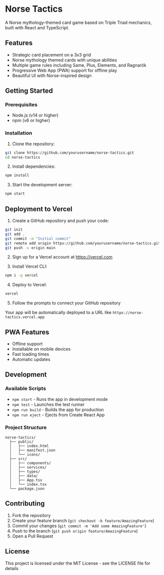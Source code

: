 # Norse Tactics

A Norse mythology-themed card game based on Triple Triad mechanics, built with React and TypeScript.

## Features

- Strategic card placement on a 3x3 grid
- Norse mythology themed cards with unique abilities
- Multiple game rules including Same, Plus, Elements, and Ragnarök
- Progressive Web App (PWA) support for offline play
- Beautiful UI with Norse-inspired design

## Getting Started

### Prerequisites

- Node.js (v14 or higher)
- npm (v6 or higher)

### Installation

1. Clone the repository:
```bash
git clone https://github.com/yourusername/norse-tactics.git
cd norse-tactics
```

2. Install dependencies:
```bash
npm install
```

3. Start the development server:
```bash
npm start
```

## Deployment to Vercel

1. Create a GitHub repository and push your code:
```bash
git init
git add .
git commit -m "Initial commit"
git remote add origin https://github.com/yourusername/norse-tactics.git
git push -u origin main
```

2. Sign up for a Vercel account at https://vercel.com

3. Install Vercel CLI:
```bash
npm i -g vercel
```

4. Deploy to Vercel:
```bash
vercel
```

5. Follow the prompts to connect your GitHub repository

Your app will be automatically deployed to a URL like `https://norse-tactics.vercel.app`

## PWA Features

- Offline support
- Installable on mobile devices
- Fast loading times
- Automatic updates

## Development

### Available Scripts

- `npm start` - Runs the app in development mode
- `npm test` - Launches the test runner
- `npm run build` - Builds the app for production
- `npm run eject` - Ejects from Create React App

### Project Structure

```
norse-tactics/
  ├── public/
  │   ├── index.html
  │   ├── manifest.json
  │   └── icons/
  ├── src/
  │   ├── components/
  │   ├── services/
  │   ├── types/
  │   ├── data/
  │   ├── App.tsx
  │   └── index.tsx
  └── package.json
```

## Contributing

1. Fork the repository
2. Create your feature branch (`git checkout -b feature/AmazingFeature`)
3. Commit your changes (`git commit -m 'Add some AmazingFeature'`)
4. Push to the branch (`git push origin feature/AmazingFeature`)
5. Open a Pull Request

## License

This project is licensed under the MIT License - see the LICENSE file for details 